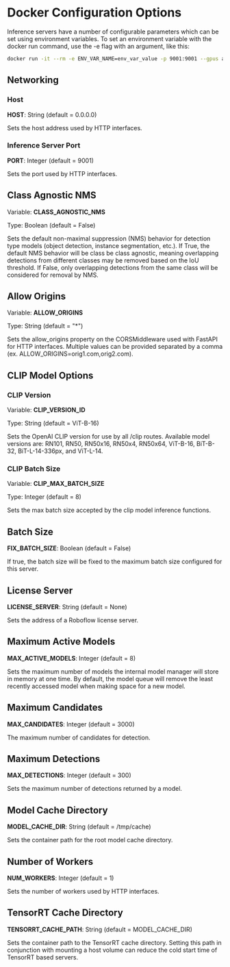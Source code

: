 # Docker Configuration Options
Inference servers have a number of configurable parameters which can be set using environment variables. To set an environment variable with the docker run command, use the -e flag with an argument, like this:

```bash
docker run -it --rm -e ENV_VAR_NAME=env_var_value -p 9001:9001 --gpus all roboflow/roboflow-inference-server-gpu:latest
```

## Networking

### Host

**HOST**: String (default = 0.0.0.0)

Sets the host address used by HTTP interfaces.

### Inference Server Port

**PORT**: Integer (default = 9001)

Sets the port used by HTTP interfaces.

## Class Agnostic NMS

Variable: **CLASS_AGNOSTIC_NMS**

Type: Boolean (default = False)

Sets the default non-maximal suppression (NMS) behavior for detection type models (object detection, instance segmentation, etc.).  If True, the default NMS behavior will be class be class agnostic,  meaning overlapping detections from different classes may be removed based on the IoU threshold. If False, only overlapping detections from the same class will be considered for removal by NMS.

## Allow Origins

Variable: **ALLOW_ORIGINS**

Type: String (default = "*")

Sets the allow_origins property on the CORSMiddleware used with FastAPI for HTTP interfaces. Multiple values can be provided separated by a comma (ex. ALLOW_ORIGINS=orig1.com,orig2.com).

## CLIP Model Options

### CLIP Version

Variable: **CLIP_VERSION_ID**

Type: String (default = ViT-B-16)

Sets the OpenAI CLIP version for use by all /clip routes. Available model versions are: RN101, RN50, RN50x16, RN50x4, RN50x64, ViT-B-16, BiT-B-32, BiT-L-14-336px, and ViT-L-14.

### CLIP Batch Size

Variable: **CLIP_MAX_BATCH_SIZE**

Type: Integer (default = 8)

Sets the max batch size accepted by the clip model inference functions.

## Batch Size

**FIX_BATCH_SIZE**: Boolean (default = False)

If true, the batch size will be fixed to the maximum batch size configured for this server.

## License Server

**LICENSE_SERVER**: String (default = None)

Sets the address of a Roboflow license server.

## Maximum Active Models

**MAX_ACTIVE_MODELS**: Integer (default = 8)

Sets the maximum number of models the internal model manager will store in memory at one time. By default, the model queue will remove the least recently accessed model when making space for a new model.

## Maximum Candidates

**MAX_CANDIDATES**: Integer (default = 3000)

The maximum number of candidates for detection.

## Maximum Detections

**MAX_DETECTIONS**: Integer (default = 300)

Sets the maximum number of detections returned by a model.

## Model Cache Directory

**MODEL_CACHE_DIR**: String (default = /tmp/cache)

Sets the container path for the root model cache directory.

## Number of Workers

**NUM_WORKERS**: Integer (default = 1)

Sets the number of workers used by HTTP interfaces. 

## TensorRT Cache Directory

**TENSORRT_CACHE_PATH**: String (default = MODEL_CACHE_DIR)

Sets the container path to the TensorRT cache directory. Setting this path in conjunction with mounting a host volume can reduce the cold start time of TensorRT based servers.